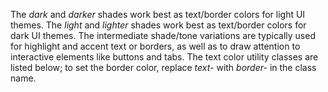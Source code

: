 The *dark* and *darker* shades work best as text/border colors for light UI themes. The *light* and *lighter* shades work best as text/border colors for dark UI themes. The intermediate shade/tone variations are typically used for highlight and accent text or borders, as well as to draw attention to interactive elements like buttons and tabs. The text color utility classes are listed below; to set the border color, replace *text-* with *border-* in the class name. 
